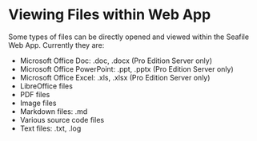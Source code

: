 # Viewing Files within Web App

Some types of files can be directly opened and viewed within the Seafile Web App. Currently they are:

* Microsoft Office Doc: .doc, .docx (Pro Edition Server only)
* Microsoft Office PowerPoint: .ppt, .pptx (Pro Edition Server only)
* Microsoft Office Excel: .xls, .xlsx (Pro Edition Server only)
* LibreOffice files
* PDF files
* Image files
* Markdown files: .md
* Various source code files
* Text files: .txt, .log
